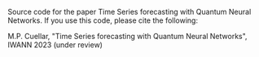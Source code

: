 Source code for the paper Time Series forecasting with Quantum Neural Networks. If you use this code, please cite the following:

M.P. Cuellar, "Time Series forecasting with Quantum Neural Networks", IWANN 2023 (under review)
